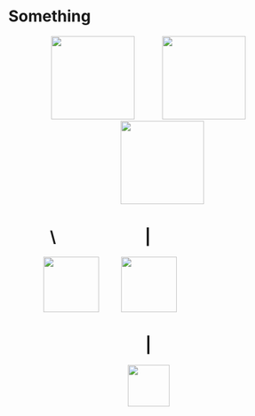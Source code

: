 
<h1 aligh="center">Something</h1>





<p>
  <p align="center"><img src="https://skillicons.dev/icons?i=py"width="150" height="150" ><span style="padding-left:50;"><img src="https://skillicons.dev/icons?i=unity"width="150" height="150" ><span style="padding-left:50;"><img src="https://skillicons.dev/icons?i=cpp"width="150" height="150" ></p>
  <h1 align="center">\<span style="padding-left:160;">|<span style="padding-left:173;"></h1>
  <p align="center"><img src="https://skillicons.dev/icons?i=discord" width="100" height="100" ><span style="padding-left:40;"><img src="https://skillicons.dev/icons?i=cs" width="100" height="100" ><span style="padding-left:138;"></p>
  <h1 align="center">|</h1>
  <p align="center"><img src="https://skillicons.dev/icons?i=blender" width="75" height="75"></p>

</p>


<!--
**ArhanCrane/ArhanCrane** is a ✨ _special_ ✨ repository because its `README.md` (this file) appears on your GitHub profile.

Here are some ideas to get you started:

- 🔭 I’m currently working on ...
- 🌱 I’m currently learning ...
- 👯 I’m looking to collaborate on ...
- 🤔 I’m looking for help with ...
- 💬 Ask me about ...
- 📫 How to reach me: ...
- 😄 Pronouns: ...
- ⚡ Fun fact: ...
-->
